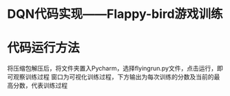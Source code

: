 # DQN代码实现——Flappy-bird游戏训练

# 代码运行方法
将压缩包解压后，将文件夹置入Pycharm，选择flyingrun.py文件，点击运行，即可观察训练过程
窗口为可视化训练过程，下方输出为每次训练的分数及当前的最高分数，代表训练过程
